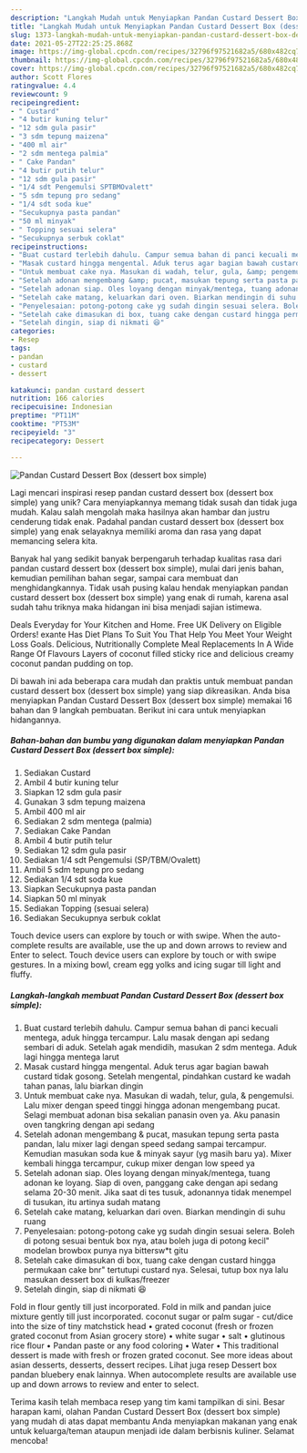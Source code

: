 ```yaml
---
description: "Langkah Mudah untuk Menyiapkan Pandan Custard Dessert Box (dessert box simple), Lezat"
title: "Langkah Mudah untuk Menyiapkan Pandan Custard Dessert Box (dessert box simple), Lezat"
slug: 1373-langkah-mudah-untuk-menyiapkan-pandan-custard-dessert-box-dessert-box-simple-lezat
date: 2021-05-27T22:25:25.868Z
image: https://img-global.cpcdn.com/recipes/32796f97521682a5/680x482cq70/pandan-custard-dessert-box-dessert-box-simple-foto-resep-utama.jpg
thumbnail: https://img-global.cpcdn.com/recipes/32796f97521682a5/680x482cq70/pandan-custard-dessert-box-dessert-box-simple-foto-resep-utama.jpg
cover: https://img-global.cpcdn.com/recipes/32796f97521682a5/680x482cq70/pandan-custard-dessert-box-dessert-box-simple-foto-resep-utama.jpg
author: Scott Flores
ratingvalue: 4.4
reviewcount: 9
recipeingredient:
- " Custard"
- "4 butir kuning telur"
- "12 sdm gula pasir"
- "3 sdm tepung maizena"
- "400 ml air"
- "2 sdm mentega palmia"
- " Cake Pandan"
- "4 butir putih telur"
- "12 sdm gula pasir"
- "1/4 sdt Pengemulsi SPTBMOvalett"
- "5 sdm tepung pro sedang"
- "1/4 sdt soda kue"
- "Secukupnya pasta pandan"
- "50 ml minyak"
- " Topping sesuai selera"
- "Secukupnya serbuk coklat"
recipeinstructions:
- "Buat custard terlebih dahulu. Campur semua bahan di panci kecuali mentega, aduk hingga tercampur. Lalu masak dengan api sedang sembari di aduk. Setelah agak mendidih, masukan 2 sdm mentega. Aduk lagi hingga mentega larut"
- "Masak custard hingga mengental. Aduk terus agar bagian bawah custard tidak gosong. Setelah mengental, pindahkan custard ke wadah tahan panas, lalu biarkan dingin"
- "Untuk membuat cake nya. Masukan di wadah, telur, gula, &amp; pengemulsi. Lalu mixer dengan speed tinggi hingga adonan mengembang pucat. Selagi membuat adonan bisa sekalian panasin oven ya. Aku panasin oven tangkring dengan api sedang"
- "Setelah adonan mengembang &amp; pucat, masukan tepung serta pasta pandan, lalu mixer lagi dengan speed sedang sampai tercampur. Kemudian masukan soda kue &amp; minyak sayur (yg masih baru ya). Mixer kembali hingga tercampur, cukup mixer dengan low speed ya"
- "Setelah adonan siap. Oles loyang dengan minyak/mentega, tuang adonan ke loyang. Siap di oven, panggang cake dengan api sedang selama 20-30 menit. Jika saat di tes tusuk, adonannya tidak menempel di tusukan, itu artinya sudah matang"
- "Setelah cake matang, keluarkan dari oven. Biarkan mendingin di suhu ruang"
- "Penyelesaian: potong-potong cake yg sudah dingin sesuai selera. Boleh di potong sesuai bentuk box nya, atau boleh juga di potong kecil&#34; modelan browbox punya nya bittersw*t gitu"
- "Setelah cake dimasukan di box, tuang cake dengan custard hingga permukaan cake bnr&#34; tertutupi custard nya. Selesai, tutup box nya lalu masukan dessert box di kulkas/freezer"
- "Setelah dingin, siap di nikmati 😆"
categories:
- Resep
tags:
- pandan
- custard
- dessert

katakunci: pandan custard dessert 
nutrition: 166 calories
recipecuisine: Indonesian
preptime: "PT11M"
cooktime: "PT53M"
recipeyield: "3"
recipecategory: Dessert

---
```



![Pandan Custard Dessert Box (dessert box simple)](https://img-global.cpcdn.com/recipes/32796f97521682a5/680x482cq70/pandan-custard-dessert-box-dessert-box-simple-foto-resep-utama.jpg)

Lagi mencari inspirasi resep pandan custard dessert box (dessert box simple) yang unik? Cara menyiapkannya memang tidak susah dan tidak juga mudah. Kalau salah mengolah maka hasilnya akan hambar dan justru cenderung tidak enak. Padahal pandan custard dessert box (dessert box simple) yang enak selayaknya memiliki aroma dan rasa yang dapat memancing selera kita.

Banyak hal yang sedikit banyak berpengaruh terhadap kualitas rasa dari pandan custard dessert box (dessert box simple), mulai dari jenis bahan, kemudian pemilihan bahan segar, sampai cara membuat dan menghidangkannya. Tidak usah pusing kalau hendak menyiapkan pandan custard dessert box (dessert box simple) yang enak di rumah, karena asal sudah tahu triknya maka hidangan ini bisa menjadi sajian istimewa.

Deals Everyday for Your Kitchen and Home. Free UK Delivery on Eligible Orders! exante Has Diet Plans To Suit You That Help You Meet Your Weight Loss Goals. Delicious, Nutritionally Complete Meal Replacements In A Wide Range Of Flavours Layers of coconut filled sticky rice and delicious creamy coconut pandan pudding on top.


Di bawah ini ada beberapa cara mudah dan praktis untuk membuat pandan custard dessert box (dessert box simple) yang siap dikreasikan. Anda bisa menyiapkan Pandan Custard Dessert Box (dessert box simple) memakai 16 bahan dan 9 langkah pembuatan. Berikut ini cara untuk menyiapkan hidangannya.

<!--inarticleads1-->

##### Bahan-bahan dan bumbu yang digunakan dalam menyiapkan Pandan Custard Dessert Box (dessert box simple):

1. Sediakan  Custard
1. Ambil 4 butir kuning telur
1. Siapkan 12 sdm gula pasir
1. Gunakan 3 sdm tepung maizena
1. Ambil 400 ml air
1. Sediakan 2 sdm mentega (palmia)
1. Sediakan  Cake Pandan
1. Ambil 4 butir putih telur
1. Sediakan 12 sdm gula pasir
1. Sediakan 1/4 sdt Pengemulsi (SP/TBM/Ovalett)
1. Ambil 5 sdm tepung pro sedang
1. Sediakan 1/4 sdt soda kue
1. Siapkan Secukupnya pasta pandan
1. Siapkan 50 ml minyak
1. Sediakan  Topping (sesuai selera)
1. Sediakan Secukupnya serbuk coklat


Touch device users can explore by touch or with swipe. When the auto-complete results are available, use the up and down arrows to review and Enter to select. Touch device users can explore by touch or with swipe gestures. In a mixing bowl, cream egg yolks and icing sugar till light and fluffy. 

<!--inarticleads2-->

##### Langkah-langkah membuat Pandan Custard Dessert Box (dessert box simple):

1. Buat custard terlebih dahulu. Campur semua bahan di panci kecuali mentega, aduk hingga tercampur. Lalu masak dengan api sedang sembari di aduk. Setelah agak mendidih, masukan 2 sdm mentega. Aduk lagi hingga mentega larut
1. Masak custard hingga mengental. Aduk terus agar bagian bawah custard tidak gosong. Setelah mengental, pindahkan custard ke wadah tahan panas, lalu biarkan dingin
1. Untuk membuat cake nya. Masukan di wadah, telur, gula, &amp; pengemulsi. Lalu mixer dengan speed tinggi hingga adonan mengembang pucat. Selagi membuat adonan bisa sekalian panasin oven ya. Aku panasin oven tangkring dengan api sedang
1. Setelah adonan mengembang &amp; pucat, masukan tepung serta pasta pandan, lalu mixer lagi dengan speed sedang sampai tercampur. Kemudian masukan soda kue &amp; minyak sayur (yg masih baru ya). Mixer kembali hingga tercampur, cukup mixer dengan low speed ya
1. Setelah adonan siap. Oles loyang dengan minyak/mentega, tuang adonan ke loyang. Siap di oven, panggang cake dengan api sedang selama 20-30 menit. Jika saat di tes tusuk, adonannya tidak menempel di tusukan, itu artinya sudah matang
1. Setelah cake matang, keluarkan dari oven. Biarkan mendingin di suhu ruang
1. Penyelesaian: potong-potong cake yg sudah dingin sesuai selera. Boleh di potong sesuai bentuk box nya, atau boleh juga di potong kecil&#34; modelan browbox punya nya bittersw*t gitu
1. Setelah cake dimasukan di box, tuang cake dengan custard hingga permukaan cake bnr&#34; tertutupi custard nya. Selesai, tutup box nya lalu masukan dessert box di kulkas/freezer
1. Setelah dingin, siap di nikmati 😆


Fold in flour gently till just incorporated. Fold in milk and pandan juice mixture gently till just incorporated. coconut sugar or palm sugar - cut/dice into the size of tiny matchstick head • grated coconut (fresh or frozen grated coconut from Asian grocery store) • white sugar • salt • glutinous rice flour • Pandan paste or any food coloring • Water • This traditional dessert is made with fresh or frozen grated coconut. See more ideas about asian desserts, desserts, dessert recipes. Lihat juga resep Dessert box pandan bluebery enak lainnya. When autocomplete results are available use up and down arrows to review and enter to select. 

Terima kasih telah membaca resep yang tim kami tampilkan di sini. Besar harapan kami, olahan Pandan Custard Dessert Box (dessert box simple) yang mudah di atas dapat membantu Anda menyiapkan makanan yang enak untuk keluarga/teman ataupun menjadi ide dalam berbisnis kuliner. Selamat mencoba!
